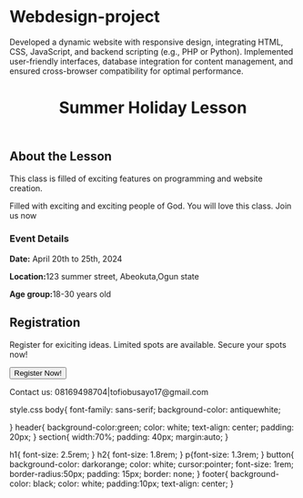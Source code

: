 # Webdesign-project
Developed a dynamic website with responsive design, integrating HTML, CSS, JavaScript, and backend scripting (e.g., PHP or Python). Implemented user-friendly interfaces, database integration for content management, and ensured cross-browser compatibility for optimal performance.
<html>
    <head>
        <title>Holiday lesson</title>
        <link rel="stylesheet" href="style.css">
    </head>
    <body>
        <header>
        <h1>Summer Holiday Lesson</h1>
        </header>
        <section> 
        <h2>About the Lesson</h2>
        <p>This class is filled of exciting features on programming and website creation.</p>
        <p>Filled with exciting and exciting people of God. You will love this class. Join us now</p>
        <h3>Event Details</h3>
        <p><b>Date:</b> April 20th to 25th, 2024</p>
        <p><b>Location:</b>123 summer street, Abeokuta,Ogun state</p>
        <p><b>Age group:</b>18-30 years old</p>
        <h2>Registration</h2>
        <p>Register for exiciting ideas. Limited spots are available. Secure your spots now!</p>
        <button>Register Now!</button>
        </section>
        <footer>
            <p>Contact us: 08169498704|tofiobusayo17@gmail.com</p>
        </footer>
    </body>
</html>


style.css
body{
    font-family: sans-serif;
    background-color: antiquewhite;
    
}
header{
    background-color:green;
    color: white;
    text-align: center;
    padding: 20px;
}
section{
    width:70%;
    padding: 40px;
    margin:auto;
}

h1{
    font-size: 2.5rem;
}
h2{
    font-size: 1.8rem;
}
p{font-size: 1.3rem;
}
button{
    background-color: darkorange;
    color: white;
    cursor:pointer;
    font-size: 1rem;
    border-radius:50px;
    padding: 15px;
    border: none;
}
footer{
    background-color: black;
    color: white;
    padding:10px;
    text-align: center;
}

